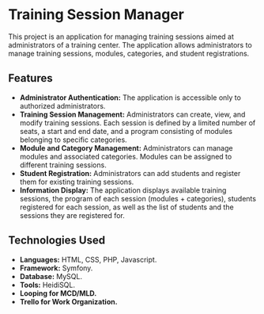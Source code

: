 # Training Session Manager

This project is an application for managing training sessions aimed at administrators of a training center. The application allows administrators to manage training sessions, modules, categories, and student registrations.

## Features

- **Administrator Authentication:** The application is accessible only to authorized administrators.
- **Training Session Management:** Administrators can create, view, and modify training sessions. Each session is defined by a limited number of seats, a start and end date, and a program consisting of modules belonging to specific categories.
- **Module and Category Management:** Administrators can manage modules and associated categories. Modules can be assigned to different training sessions.
- **Student Registration:** Administrators can add students and register them for existing training sessions.
- **Information Display:** The application displays available training sessions, the program of each session (modules + categories), students registered for each session, as well as the list of students and the sessions they are registered for.

## Technologies Used

- **Languages:** HTML, CSS, PHP, Javascript.
- **Framework:** Symfony.
- **Database:** MySQL.
- **Tools:** HeidiSQL.
- **Looping for MCD/MLD.**
- **Trello for Work Organization.**
